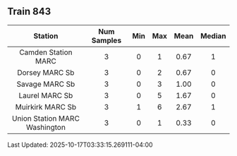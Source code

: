 ## Train 843

| Station | Num Samples | Min | Max | Mean | Median |
| :-----: | :---------: | :-: | :-: | :--: | :----: |
| Camden Station MARC | 3 | 0 | 1 | 0.67 | 1 |
| Dorsey MARC Sb | 3 | 0 | 2 | 0.67 | 0 |
| Savage MARC Sb | 3 | 0 | 3 | 1.00 | 0 |
| Laurel MARC Sb | 3 | 0 | 5 | 1.67 | 0 |
| Muirkirk MARC Sb | 3 | 1 | 6 | 2.67 | 1 |
| Union Station MARC Washington | 3 | 0 | 1 | 0.33 | 0 |


Last Updated: 2025-10-17T03:33:15.269111-04:00